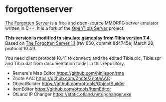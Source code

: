 forgottenserver
===============

[The Forgotten Server](https://github.com/otland/forgottenserver) is a free and open-source MMORPG server emulator written in C++. It is a fork of the [OpenTibia Server](https://github.com/opentibia/server) project.

**This version is modified to simulate gameplay from Tibia version 7.4**. Based on [The Forgotten Server 1.1](https://github.com/otland/forgottenserver/tree/8d4745e6fcd3caf69cc5c941869fe5c2b27c903f) (rev 660, commit 8d4745e, March 28, protocol 10.41).

You need client protocol 10.41 to connect, and the edited Tibia.pic, Tibia.spr and Tibia.dat from documentation folder in this repository.

- Remere's Map Editor https://github.com/hjnilsson/rme
- Znote AAC https://github.com/Znote/ZnoteAAC
- ObjectBuilder https://github.com/ottools/ObjectBuilder
- ItemEditor https://github.com/ottools/ItemEditor
- OtLand IP Changer https://static.otland.net/ipchanger.exe